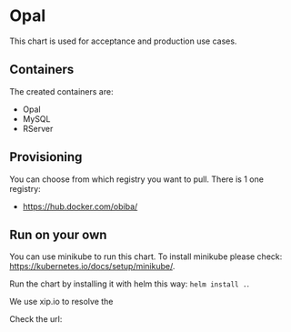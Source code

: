 # Opal
This chart is used for acceptance and production use cases.

## Containers
The created containers are:

- Opal
- MySQL
- RServer

## Provisioning
You can choose from which registry you want to pull. There is 1 one registry:
- https://hub.docker.com/obiba/

## Run on your own
You can use minikube to run this chart. To install minikube please check: https://kubernetes.io/docs/setup/minikube/.

Run the chart by installing it with helm this way: ```helm install .```.

We use xip.io to resolve the 

Check the url: 
 
